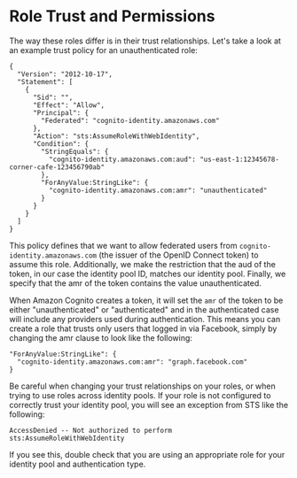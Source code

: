 # Role Trust and Permissions<a name="role-trust-and-permissions"></a>

The way these roles differ is in their trust relationships\. Let's take a look at an example trust policy for an unauthenticated role:

```
{
  "Version": "2012-10-17",
  "Statement": [
    {
      "Sid": "",
      "Effect": "Allow",
      "Principal": {
        "Federated": "cognito-identity.amazonaws.com"
      },
      "Action": "sts:AssumeRoleWithWebIdentity",
      "Condition": {
        "StringEquals": {
          "cognito-identity.amazonaws.com:aud": "us-east-1:12345678-corner-cafe-123456790ab"
        },
        "ForAnyValue:StringLike": {
          "cognito-identity.amazonaws.com:amr": "unauthenticated"
        }
      }
    }
  ]
}
```

This policy defines that we want to allow federated users from `cognito-identity.amazonaws.com` \(the issuer of the OpenID Connect token\) to assume this role\. Additionally, we make the restriction that the aud of the token, in our case the identity pool ID, matches our identity pool\. Finally, we specify that the amr of the token contains the value unauthenticated\.

When Amazon Cognito creates a token, it will set the `amr` of the token to be either "unauthenticated" or "authenticated" and in the authenticated case will include any providers used during authentication\. This means you can create a role that trusts only users that logged in via Facebook, simply by changing the amr clause to look like the following:

```
"ForAnyValue:StringLike": {
  "cognito-identity.amazonaws.com:amr": "graph.facebook.com"
}
```

Be careful when changing your trust relationships on your roles, or when trying to use roles across identity pools\. If your role is not configured to correctly trust your identity pool, you will see an exception from STS like the following:

```
AccessDenied -- Not authorized to perform sts:AssumeRoleWithWebIdentity
```

If you see this, double check that you are using an appropriate role for your identity pool and authentication type\.